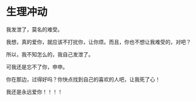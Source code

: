 # 生理冲动
我发泄了，莫名的难受。

我想，真的爱你，就应该不打扰你，让你烦。而且，你也不想让我难受的，对吧？

所以，我不知怎么的，我自己发泄了。

可我还是忘不了你，申申。

你在那边，过得好吗？你快点找到自己的喜欢的人吧，让我死了心！

我还是永远爱你！！！！
